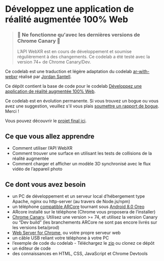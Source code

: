 # Développez une application de réalité augmentée 100% Web

> ### 🚨 Ne fonctionne qu'avec les dernières versions de Chrome Canary 🚨
>
> L’API WebXR est en cours de développement et soumise régulièrement à des changements. Ce codelab a été testé avec la version 74+ de Chrome Canary/Dev.

Ce codelab est une traduction et légère adaptation du codelab [ar-with-webxr](https://github.com/googlecodelabs/ar-with-webxr) réalisé par [Jordan Santell](https://github.com/jsantell).

Ce dépôt contient la base de code pour le codelab [Développez une application de réalité augmentée 100% Web](https://vogloblinsky.github.io/webxr-codelab/).

Ce codelab est en évolution permanente. Si vous trouvez un bogue ou vous avez une suggestion, veuillez s'il vous plais [soumettre un rapport de bogue](https://github.com/vogloblinsky/webxr-codelab/issues?q=is%3Aissue+is%3Aopen+sort%3Aupdated-desc). Merci !

Vous pouvez découvrir le [projet final ici](https://vogloblinsky.github.io/webxr-codelab/final).

## Ce que vous allez apprendre

-   Comment utiliser l’API WebXR
-   Comment trouver une surface en utilisant les tests de collisions de la réalité augmentée
-   Comment charger et afficher un modèle 3D synchronisé avec le flux vidéo de l’appareil photo

## Ce dont vous avez besoin

-   un PC de développement et un serveur local d’hébergement type Apache, nginx ou http-server (au travers de Node.js/npm)
-   un téléphone [compatible ARCore](https://developers.google.com/ar/discover/#supported_devices) tournant sous [Android 8.0 Oreo](https://www.android.com/versions/oreo-8-0/)
-   ARcore installé sur le téléphone (Chrome vous proposera de l’installer)
-   [Chrome Canary](https://www.google.com/chrome/canary). Utilisez une version >= 74, et utilisez la version Canary ou “Dev build” (les branchements ARCore ne sont pas encore livrés sur les versions beta/prod)
-   [Web Server for Chrome](https://chrome.google.com/webstore/detail/web-server-for-chrome/ofhbbkphhbklhfoeikjpcbhemlocgigb), ou votre propre serveur web
-   un câble USB reliant votre téléphone à votre PC
-   l’exemple de code du codelab - Téléchargez le [zip](https://github.com/vogloblinsky/webxr-codelab/archive/master.zip) ou clonez ce dépôt
-   un éditeur de code
-   des connaissances en HTML, CSS, JavaScript et Chrome Devtools
